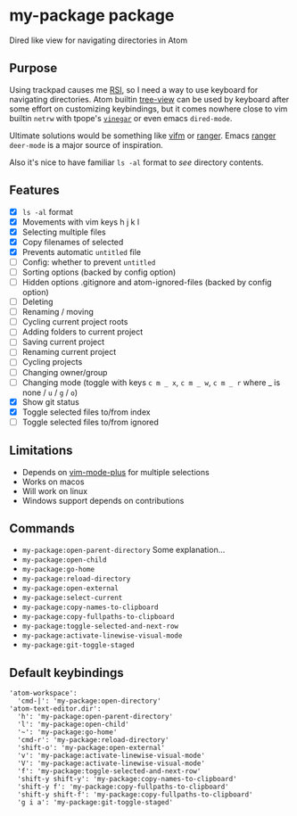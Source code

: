 # my-package package

Dired like view for navigating directories in Atom

## Purpose

Using trackpad causes me [RSI](https://en.wikipedia.org/wiki/Repetitive_strain_injury),
so I need a way to use keyboard for navigating directories.
Atom builtin [tree-view](https://github.com/atom/tree-view) can be used by keyboard
after some effort on customizing keybindings,
but it comes nowhere close to vim builtin
`netrw` with tpope's [`vinegar`](https://github.com/tpope/vim-vinegar)
or even emacs `dired-mode`.

Ultimate solutions would be something like [vifm](https://vifm.info/) or
[ranger](https://ranger.github.io/).
Emacs [ranger](https://github.com/ralesi/ranger.el) `deer-mode` is a major source of inspiration.

Also it's nice to have familiar `ls -al` format to _see_ directory contents.

## Features

- [x] `ls -al` format
- [x] Movements with vim keys h j k l
- [x] Selecting multiple files
- [x] Copy filenames of selected
- [x] Prevents automatic `untitled` file
- [ ] Config: whether to prevent `untitled`
- [ ] Sorting options (backed by config option)
- [ ] Hidden options .gitignore and atom-ignored-files (backed by config option)
- [ ] Deleting
- [ ] Renaming / moving
- [ ] Cycling current project roots
- [ ] Adding folders to current project
- [ ] Saving current project
- [ ] Renaming current project
- [ ] Cycling projects
- [ ] Changing owner/group
- [ ] Changing mode (toggle with keys `c m _ x`, `c m _ w`, `c m _ r` where \_ is none / `u` / `g` / `o`)
- [x] Show git status
- [x] Toggle selected files to/from index
- [ ] Toggle selected files to/from ignored

## Limitations

- Depends on [vim-mode-plus](https://github.com/t9md/atom-vim-mode-plus) for multiple selections
- Works on macos
- Will work on linux
- Windows support depends on contributions

## Commands

- `my-package:open-parent-directory`
   Some explanation...
- `my-package:open-child`
- `my-package:go-home`
- `my-package:reload-directory`
- `my-package:open-external`
- `my-package:select-current`
- `my-package:copy-names-to-clipboard`
- `my-package:copy-fullpaths-to-clipboard`
- `my-package:toggle-selected-and-next-row`
- `my-package:activate-linewise-visual-mode`
- `my-package:git-toggle-staged`

## Default keybindings

    'atom-workspace':
      'cmd-|': 'my-package:open-directory'
    'atom-text-editor.dir':
      'h': 'my-package:open-parent-directory'
      'l': 'my-package:open-child'
      '~': 'my-package:go-home'
      'cmd-r': 'my-package:reload-directory'
      'shift-o': 'my-package:open-external'
      'v': 'my-package:activate-linewise-visual-mode'
      'V': 'my-package:activate-linewise-visual-mode'
      'f': 'my-package:toggle-selected-and-next-row'
      'shift-y shift-y': 'my-package:copy-names-to-clipboard'
      'shift-y f': 'my-package:copy-fullpaths-to-clipboard'
      'shift-y shift-f': 'my-package:copy-fullpaths-to-clipboard'
      'g i a': 'my-package:git-toggle-staged'
